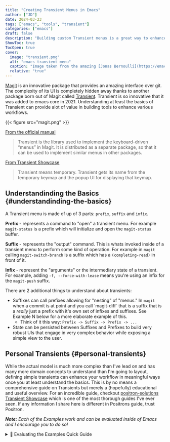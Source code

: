 ```yaml
---
title: "Creating Transient Menus in Emacs"
author: ["JD"]
date: 2024-03-23
tags: ["emacs", "tools", "transient"]
categories: ["emacs"]
draft: false
description: "Building custom Transient menus is a great way to enhance day to day workflows"
ShowToc: true
TocOpen: true
cover:
  image: "transient.png"
  alt: "emacs transient menu"
  caption: "Image taken from the amazing [Jonas Bernoulli](https://emacsair.me/), developer of Magit & Transient"
  relative: "true"
---
```


[Magit](https://magit.vc/) is an innovative package that provides an amazing interface over git. The complexity of its UI is completely hidden away thanks to another package born out of Magit called [Transient](https://www.gnu.org/software/emacs/manual/html_mono/transient.html). Transient is so innovative that it was added to emacs core in 2021. Understanding at least the basics of Transient can provide alot of value in building tools to enhance various workflows.

{{< figure src="magit.png" >}}

[From the official manual](https://magit.vc/manual/transient/)

> Transient is the library used to implement the keyboard-driven “menus” in Magit. It is distributed as a separate package, so that it can be used to implement similar menus in other packages.

[From Transient Showcase](https://github.com/positron-solutions/transient-showcase)

> Transient means temporary. Transient gets its name from the temporary keymap and the popup UI for displaying that keymap.


## Understandinding the Basics {#understandinding-the-basics}

A Transient menu is made of up of 3 parts: `prefix`, `suffix` and `infix`.

**Prefix** - represents a command to "open" a transient menu. For example `magit-status` is a prefix which will initialize and open the `magit-status` buffer.

**Suffix** - represents the "output" command. This is whats invoked inside of a transient menu to perform some kind of operation. For example in `magit` calling `magit-switch-branch` is a suffix which has a `(completing-read)` in front of it.

**Infix** - represent the "arguments" or the intermediary state of a transient. For example, adding `-f, --force-with-lease` means you're using an infix for the `magit-push` suffix.

There are 2 additional things to understand about transients:

-   Suffixes can call prefixes allowing for "nesting" of "menus." In `magit` when a commit is at point and you call \`magit-diff\` that is a suffix that is a _really_ just a prefix with it's own set of infixes and suffixes. See Example N below for a more elaborate example of this.
    -   Think of it this way: `Prefix -> Suffix -> Prefix -> ...`
-   State can be persisted between Suffixes and Prefixes to build very robust UIs that engage in very complex behavior while exposing a simple view to the user.


## Personal Transients {#personal-transients}

While the actual model is much more complex than I've lead on and has many more domain concepts to understand than I'm going to layout, defining simple transients can enhance your workflow in meaningful ways once you at least understand the basics. This is by no means a comprehensive guide on Transients but merely a (hopefully) educational and useful overview. For an incredible guide, checkout [positron-solutions Transient Showcase](https://github.com/positron-solutions/transient-showcase) which is one of the most thorough guides I've ever seen. If any information I share here is different in Positrons guide, trust Positron.

_**Note:** Each of the Examples work and can be evaluated inside of Emacs and I encourage you to do so!_

<details>
<summary>💬 Evaluating the Examples Quick Guide</summary>

Here's how to evaluate the example code in Emacs in case you don't know or forgot. I encourage you to type each example out instead of copying and pasting.

1.  Create an \`example.el\` file anywhere -- alternatively a config file can be used for this if preferred.
2.  Type out the example you're reading over (or copy and paste).
3.  Now you can do one of two things
4.  Call \`M-x (eval-buffer)\` to evaluate the whole buffer (recommended since these examples will build on each other)

5.  Create a region around the current example code and call \`M-x (eval-region)\`
6.  Run the prefix command we're working on with \`M-x (my/transient)\`
</details>
